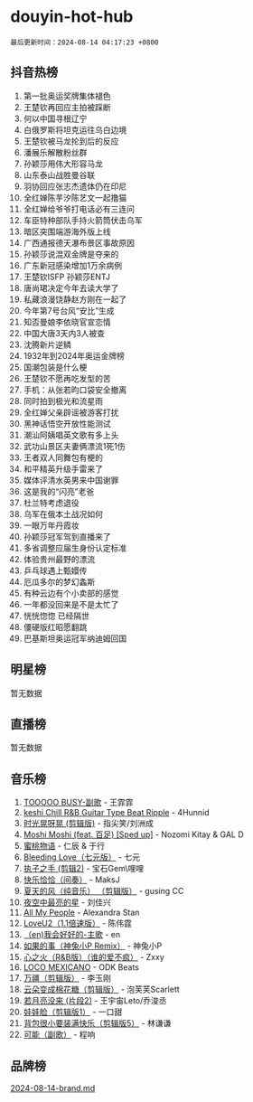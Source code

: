 # douyin-hot-hub

`最后更新时间：2024-08-14 04:17:23 +0800`

## 抖音热榜

1. 第一批奥运奖牌集体褪色
1. 王楚钦再回应主拍被踩断
1. 何以中国寻根辽宁
1. 白俄罗斯将坦克运往乌白边境
1. 王楚钦被马龙抡到后的反应
1. 潘展乐解散粉丝群
1. 孙颖莎用伟大形容马龙
1. 山东泰山战胜曼谷联
1. 羽协回应张志杰遗体仍在印尼
1. 全红婵陈芋汐陈艺文一起撸猫
1. 全红婵给爷爷打电话必有三连问
1. 车臣特种部队手持火箭筒伏击乌军
1. 暗区突围端游海外版上线
1. 广西通报德天瀑布景区事故原因
1. 孙颖莎说混双金牌是夺来的
1. 广东新冠感染增加1万余病例
1. 王楚钦ISFP 孙颖莎ENTJ
1. 唐尚珺决定今年去读大学了
1. 私藏浪漫饶静赵方刚在一起了
1. 今年第7号台风“安比”生成
1. 知否曼娘李依晓官宣恋情
1. 中国大唐3天内3人被查
1. 沈腾新片逆鳞
1. 1932年到2024年奥运金牌榜
1. 国潮包装是什么梗
1. 王楚钦不愿再吃发型的苦
1. 手机：从张若昀口袋安全撤离
1. 同时拍到极光和流星雨
1. 全红婵父亲辟谣被游客打扰
1. 黑神话悟空开放性能测试
1. 潮汕阿姨唱英文歌有多上头
1. 武功山景区夫妻俩漂流1死1伤
1. 王者双人同舞包有梗的
1. 和平精英升级手雷来了
1. 媒体评清水英男来中国谢罪
1. 这是我的“闪亮”老爸
1. 杜兰特考虑退役
1. 乌军在俄本土战况如何
1. 一眼万年丹霞妆
1. 孙颖莎冠军驾到直播来了
1. 多省调整应届生身份认定标准
1. 体验贵州最野的漂流
1. 乒乓球遇上甄嬛传
1. 厄瓜多尔的梦幻螽斯
1. 有种云边有个小卖部的感觉
1. 一年都没回来是不是太忙了
1. 恍恍惚惚 已经隔世
1. 僵硬版红昭愿翻跳
1. 巴基斯坦奥运冠军纳迪姆回国

## 明星榜

暂无数据

## 直播榜

暂无数据

## 音乐榜

1. [TOOOOO BUSY-副歌](https://sf5-hl-cdn-tos.douyinstatic.com/obj/tos-cn-ve-2774/o0fmjGZetNDjSM5EimFs2QlzBg30YgByJMRQrC) - 王霏霏
1. [keshi Chill R&B Guitar Type Beat Ripple](https://sf5-hl-cdn-tos.douyinstatic.com/obj/tos-cn-ve-2774/okQIfmitAB3HpgZQo0YCEFEACcDhQngn0fkFIC) - 4Hunnid
1. [时光晃呀晃 (剪辑版)](https://sf3-cdn-tos.douyinstatic.com/obj/tos-cn-ve-2774/o8ACeQem3gwI1x3GIYGAfKG0LJebKFRJDwRwyW) - 指尖笑/刘洲成
1. [Moshi Moshi (feat. 百足) [Sped up]](https://sf5-hl-cdn-tos.douyinstatic.com/obj/tos-cn-ve-2774/ocCPFQcXJLeroaIdQLIGAoeeYM3OAUYGDguHXz) - Nozomi Kitay & GAL D
1. [蜜桃物语](https://sf5-hl-cdn-tos.douyinstatic.com/obj/tos-cn-ve-2774/oIhOSCZtIACtYU4XQkngiW9kCBfVD1Fz9IYeqL) - 仁辰 & 于行
1. [Bleeding Love（七元版）](https://sf5-hl-cdn-tos.douyinstatic.com/obj/tos-cn-ve-2774/oEgC9eZFHQ1MfSRnrfkzFp8AayDWqAQMABBgUs) - 七元
1. [执子之手 (剪辑2)](https://sf5-hl-cdn-tos.douyinstatic.com/obj/tos-cn-ve-2774/oUoZLQjCc31XzqsBnBQUNgeKtYPBcgbFDwtfcu) - 宝石Gem\哩哩
1. [快乐恰恰（间奏）](https://sf5-hl-cdn-tos.douyinstatic.com/obj/tos-cn-ve-2774/oMesum3HvWQXJxuMFeVYzf54o2QzH5aEBPOCAn) - MaksJ
1. [夏天的风（纯音乐） （剪辑版）](https://sf6-cdn-tos.douyinstatic.com/obj/tos-cn-ve-2774/oUzLjBZZFQAoNRmGokEeD5zfQCObp6UeFAnTa6) - gusing CC
1. [夜空中最亮的星](https://sf3-cdn-tos.douyinstatic.com/obj/tos-cn-ve-2774/o4IfgGwqqnFeXEMGaS8JBzJAdayAaCeoxqbjCD) - 刘佳兴
1. [All My People](https://sf5-hl-cdn-tos.douyinstatic.com/obj/tos-cn-ve-2774/c7773e6b7c3f4bd9b26cd85b0cfa4eff) - Alexandra Stan
1. [LoveU2（1.1倍速版）](https://sf3-cdn-tos.douyinstatic.com/obj/tos-cn-ve-2774/oQMeDffLaEmgMwgCOEMAFCI6INzoFPgWdD0rsa) - 陈伟霆
1. [（en)我会好好的-主歌](https://sf5-hl-cdn-tos.douyinstatic.com/obj/tos-cn-ve-2774/oUrYpIdrvCbA8m8yAZjbMWjUkL6tiinWMkBTs) - en
1. [如果的事（神兔小P Remix）](https://sf5-hl-cdn-tos.douyinstatic.com/obj/tos-cn-ve-2774/okHtAffz3g4ZB0BMQn9iC9BC6AciI3xCmgQTqt) - 神兔小P
1. [心之火（R&B版）（谁的爱不疯）](https://sf5-hl-cdn-tos.douyinstatic.com/obj/tos-cn-ve-2774/okemkEDaIBBE3OosftCgMxlFkLQZRw37t36ZQv) - Zxxy
1. [LOCO MEXICANO](https://sf3-cdn-tos.douyinstatic.com/obj/tos-cn-ve-2774/owxVoxJorA4ILBfsMAjU6t7O1xW9w0tS7EYzh6) - ODK Beats
1. [万疆（剪辑版）](https://sf5-hl-cdn-tos.douyinstatic.com/obj/tos-cn-ve-2774/ooG7oVgFlDTelKCjCsTTobQvbdtj1BBQXnfZd8) - 李玉刚
1. [云朵变成棉花糖（剪辑版）](https://sf5-hl-cdn-tos.douyinstatic.com/obj/tos-cn-ve-2774/o8LC84GQLALFfXeyJmh8KE61byVQYMMeAZLfEI) - 泡芙芙Scarlett
1. [若月亮没来 (片段2)](https://sf5-hl-cdn-tos.douyinstatic.com/obj/tos-cn-ve-2774/ocQavLLjkCOeDxGyYeIMGgNAIwJ0QXE1Ve3Fzv) - 王宇宙Leto/乔浚丞
1. [娃娃脸（剪辑版1）](https://sf5-hl-cdn-tos.douyinstatic.com/obj/tos-cn-ve-2774/oIimSCgQoNUePTAZ1Ba7TeADY4KetGYsVFeaaB) - 一口甜
1. [背包很小要装满快乐（剪辑版5）](https://sf3-cdn-tos.douyinstatic.com/obj/tos-cn-ve-2774/oUqSJIiBjw2pxsBAiQRmkbZGJrlGCMBPpIW90) - 林谦谦
1. [可能（副歌）](https://sf6-cdn-tos.douyinstatic.com/obj/tos-cn-ve-2774/cde1731888894259b333569393c2fb51) - 程响

## 品牌榜

[2024-08-14-brand.md](2024-08-14-brand.md)
